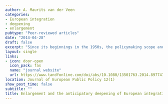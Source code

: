```yaml
---
author: A. Maurits van der Veen
categories:
- European integration
- deepening
- enlargement
pubtype: "Peer-reviewed articles"
date: "2014-04-28"
draft: false
excerpt: "Since its beginnings in the 1950s, the policymaking scope and authority of the European Union have dramatically expanded across a wide range of issue areas. Yet much remains unknown about the interaction between public preferences for EU-level governance, changes in such governance and overall support for European integration. This article analyses surveys ranging from 1962 to 2010 to show that while support for integration in different policy areas has fluctuated over time, it has been surprisingly stable overall; moreover, the relative preference ordering across issue areas has been even more consistent. In addition, this consistency is not affected by changes in Europeanization, nor do such changes appear to be driven by the relative strength of preferences. Finally, issue-specific support for EU-level governance has an impact on overall EU support that becomes stronger as Europeanization in that issue area increases, an effect that increases further with greater political knowledge. These findings call into question understandings of rising Euroscepticism as a reaction to Europeanization taking place primarily in areas where publics oppose it. In addition, they indicate that public awareness of European integration is far greater than political knowledge tests appear to indicate."
layout: single
links:
- icon: door-open
  icon_pack: fas
  name: "journal website"
  url: https://www.tandfonline.com/doi/abs/10.1080/13501763.2014.897747
location: Journal of European Public Policy 12(1)
show_post_time: false
subtitle: ""
title: Enlargement and the anticipatory deepening of European integration.
---
```


